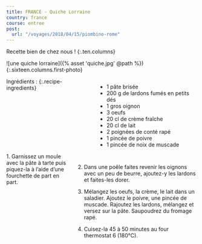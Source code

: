 ```yaml
---
title: FRANCE - Quiche Lorraine
country: france
course: entree
post:
  url: "/voyages/2018/04/15/piombino-rome"
---
```


Recette bien de chez nous !
{:.ten.columns}

<!--fin extrait-->

![une quiche lorraine]({% asset 'quiche.jpg' @path %})
{:.sixteen.columns.first-photo}

<div class="four columns" markdown="1">
Ingrédients :
{:.recipe-ingredients}

- 1 pâte brisée
- 200 g de lardons fumés en petits dés
- 1 gros oignon
- 3 oeufs
- 20 cl de crème fraîche
- 20 cl de lait
- 2 poignées de conté rapé
- 1 pincée de poivre
- 1 pincée de noix de muscade
</div>

<div class="ten columns" markdown="1">
1. Garnissez un moule avec la pâte à tarte puis piquez-la à l’aide d’une fourchette de part en part.

2. Dans une poêle faites revenir les oignons avec un peu de beurre, ajoutez-y les lardons et faites-les dorer.

3. Mélangez les oeufs, la crème, le lait dans un saladier. Ajoutez le poivre, une pincée de muscade. Rajoutez les lardons, mélangez et versez sur la pâte. Saupoudrez du fromage rapé.

4. Cuisez-la 45 à 50 minutes au four thermostat 6 (180°C).
</div>
